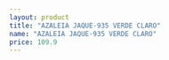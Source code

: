```yaml
---
layout: product
title: "AZALEIA JAQUE-935 VERDE CLARO"
name: "AZALEIA JAQUE-935 VERDE CLARO"
price: 109.9
---
```

